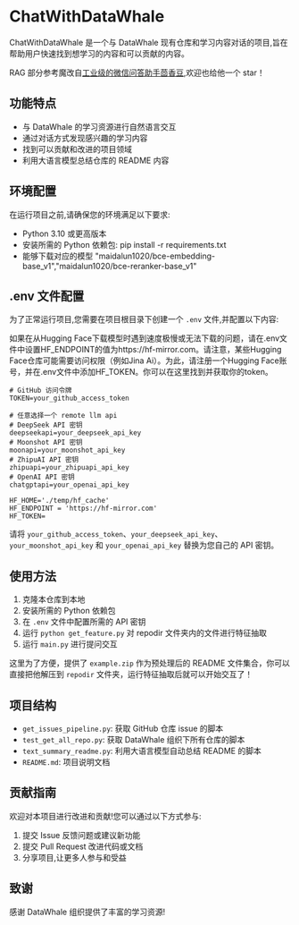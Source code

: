 # ChatWithDataWhale

ChatWithDataWhale 是一个与 DataWhale 现有仓库和学习内容对话的项目,旨在帮助用户快速找到想学习的内容和可以贡献的内容。

RAG 部分参考魔改自[工业级的微信问答助手茴香豆](https://github.com/InternLM/HuixiangDou/tree/main),欢迎也给他一个 star！

## 功能特点

- 与 DataWhale 的学习资源进行自然语言交互
- 通过对话方式发现感兴趣的学习内容
- 找到可以贡献和改进的项目领域
- 利用大语言模型总结仓库的 README 内容

## 环境配置

在运行项目之前,请确保您的环境满足以下要求:

- Python 3.10 或更高版本
- 安装所需的 Python 依赖包:
pip install -r requirements.txt
- 能够下载对应的模型 "maidalun1020/bce-embedding-base_v1","maidalun1020/bce-reranker-base_v1"

## .env 文件配置

为了正常运行项目,您需要在项目根目录下创建一个 `.env` 文件,并配置以下内容:

如果在从Hugging Face下载模型时遇到速度极慢或无法下载的问题，请在.env文件中设置HF_ENDPOINT的值为https://hf-mirror.com。请注意，某些Hugging Face仓库可能需要访问权限（例如Jina Ai）。为此，请注册一个Hugging Face账号，并在.env文件中添加HF_TOKEN。你可以在这里找到并获取你的token。

```
# GitHub 访问令牌
TOKEN=your_github_access_token

# 任意选择一个 remote llm api
# DeepSeek API 密钥
deepseekapi=your_deepseek_api_key
# Moonshot API 密钥
moonapi=your_moonshot_api_key
# ZhipuAI API 密钥
zhipuapi=your_zhipuapi_api_key
# OpenAI API 密钥
chatgptapi=your_openai_api_key

HF_HOME='./temp/hf_cache'
HF_ENDPOINT = 'https://hf-mirror.com'
HF_TOKEN=
```

请将 `your_github_access_token`、`your_deepseek_api_key`、`your_moonshot_api_key` 和 `your_openai_api_key` 替换为您自己的 API 密钥。

## 使用方法

1. 克隆本仓库到本地
2. 安装所需的 Python 依赖包
3. 在 `.env` 文件中配置所需的 API 密钥
4. 运行 `python get_feature.py` 对 repodir 文件夹内的文件进行特征抽取
5. 运行 `main.py` 进行提问交互

这里为了方便，提供了 `example.zip` 作为预处理后的 README 文件集合，你可以直接把他解压到 `repodir` 文件夹，运行特征抽取后就可以开始交互了！

## 项目结构

- `get_issues_pipeline.py`: 获取 GitHub 仓库 issue 的脚本
- `test_get_all_repo.py`: 获取 DataWhale 组织下所有仓库的脚本 
- `text_summary_readme.py`: 利用大语言模型自动总结 README 的脚本
- `README.md`: 项目说明文档

## 贡献指南

欢迎对本项目进行改进和贡献!您可以通过以下方式参与:

1. 提交 Issue 反馈问题或建议新功能
2. 提交 Pull Request 改进代码或文档
3. 分享项目,让更多人参与和受益

## 致谢

感谢 DataWhale 组织提供了丰富的学习资源!